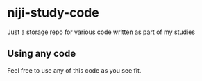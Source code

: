 # niji-study-code
Just a storage repo for various code written as part of my studies

## Using any code
Feel free to use any of this code as you see fit.
